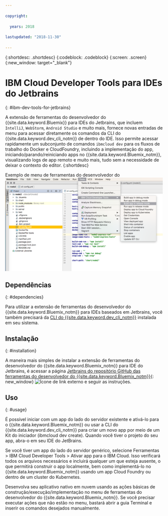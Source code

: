 ```yaml
---

copyright:

  years: 2018

lastupdated: "2018-11-30"

---
```


{:shortdesc: .shortdesc}
{:codeblock: .codeblock}
{:screen: .screen}
{:new_window: target="_blank"}

# IBM Cloud Developer Tools para IDEs do Jetbrains
{: #ibm-dev-tools-for-jetbrains}

A extensão de ferramentas do desenvolvedor do {{site.data.keyword.Bluemix}} para IDEs do Jetbrains, que incluem `IntelliJ`, `WebStorm`, `Android Studio` e muito mais, fornece novas entradas de menu para acessar diretamente os comandos da CLI do {{site.data.keyword.dev_cli_notm}} de dentro do IDE. Isso permite acessar rapidamente um subconjunto de comandos `ibmcloud dev` para os fluxos de trabalho do Docker e CloudFoundry, incluindo a implementação do app, iniciando/parando/reiniciando apps no {{site.data.keyword.Bluemix_notm}}, visualizando logs de app remoto e muito mais, tudo sem a necessidade de deixar o contexto do editor.
{:shortdesc}

Exemplo de menu de ferramentas do desenvolvedor do ![Captura de tela do IBM Cloud Developer Tools em execução no WebStorm IDE.](jetbrains.png "{{site.data.keyword.Bluemix_notm}} em execução no WebStorm IDE")

## Dependências
{: #dependencies}

Para utilizar a extensão de ferramentas do desenvolvedor do {{site.data.keyword.Bluemix_notm}} para IDEs baseados em Jetbrains, você também precisará da [CLI do {{site.data.keyword.dev_cli_notm}}](/docs/cli/index.html#overview) instalada em seu sistema.

## Instalação
{: #installation}

A maneira mais simples de instalar a extensão de ferramentas do desenvolvedor do {{site.data.keyword.Bluemix_notm}} para IDE do Jetbrains, é acessar a página [Jetbrains do repositório GitHub das ferramentas do desenvolvedor do {{site.data.keyword.Bluemix_notm}}](https://github.com/IBM-Cloud/ibm-cloud-developer-tools/tree/master/jetbrains){: new_window} ![Ícone de link externo](../../icons/launch-glyph.svg "Ícone de link externo") e seguir as instruções.

## Uso
{: #usage}

É possível iniciar com um app do lado do servidor existente e ativá-lo para o {{site.data.keyword.Bluemix_notm}} ou usar a CLI do {{site.data.keyword.dev_cli_notm}} para criar um novo app por meio de um Kit do iniciador (ibmcloud dev create). Quando você tiver o projeto do seu app, abra-o em seu IDE do JetBrains.

Se você tiver um app do lado do servidor genérico, selecione Ferramentas > IBM Cloud Developer Tools > Ativar app para o IBM Cloud. Isso verificará todos os arquivos necessários e incluirá qualquer um que esteja ausente, o que permitirá construir o app localmente, bem como implementá-lo no {{site.data.keyword.Bluemix_notm}} usando um app Cloud Foundry ou dentro de um cluster do Kubernetes.

Desenvolva seu aplicativo nativo em nuvem usando as ações básicas de construção/execução/implementação no menu de ferramentas do desenvolvedor do {{site.data.keyword.Bluemix_notm}}. Se você precisar executar ações que não estão no menu, bastará abrir a guia Terminal e inserir os comandos desejados manualmente.
